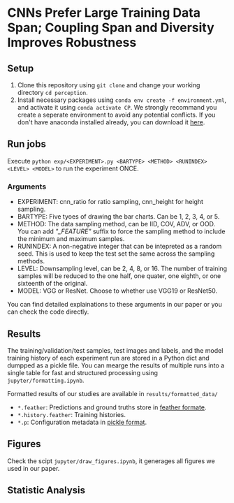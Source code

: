 # CNNs Prefer Large Training Data Span; Coupling Span and Diversity Improves Robustness


## Setup
1. Clone this repository using `git clone` and change your working directory `cd perception`.
2. Install necessary packages using `conda env create -f environment.yml`, and activate it using `conda activate CP`. We strongly recommand you create a seperate environment to avoid any potential conflicts. If you don't have anaconda installed already, you can download it [here](https://www.anaconda.com/download/).

## Run jobs
Execute `python exp/<EXPERIMENT>.py <BARTYPE> <METHOD> <RUNINDEX> <LEVEL> <MODEL>` to run the experiment ONCE.

### Arguments
- EXPERIMENT: cnn_ratio for ratio sampling, cnn_height for height sampling.
- BARTYPE: Five tyoes of drawing the bar charts. Can be 1, 2, 3, 4, or 5.
- METHOD: The data sampling method, can be IID, COV, ADV, or OOD. You can add _"\_FEATURE"_ suffix to force the sampling method to include the minimum and maximum samples. 
- RUNINDEX: A non-negative integer that can be intepreted as a random seed. This is used to keep the test set the same across the sampling methods.
- LEVEL: Downsampling level, can be 2, 4, 8, or 16. The number of training samples will be reduced to the one half, one quater, one eighth, or one sixteenth of the original.
- MODEL: VGG or ResNet. Choose to whether use VGG19 or ResNet50.

You can find detailed explainations to these arguments in our paper or you can check the code directly.


## Results
The training/validation/test samples, test images and labels, and the model training history of each experiment run are stored in a Python dict and dumpped as a pickle file. You can mearge the results of multiple runs into a single table for fast and structured processing using `jupyter/formatting.ipynb`.

Formatted results of our studies are available in `results/formatted_data/`

- `*.feather`: Predictions and ground truths store in [feather formate](https://arrow.apache.org/docs/python/feather.html). 
- `*.history.feather`: Training histories.
- `*.p`: Configuration metadata in [pickle format](https://docs.python.org/3/library/pickle.html).


## Figures
Check the scipt `jupyter/draw_figures.ipynb`, it generages all figures we used in our paper.

## Statistic Analysis
